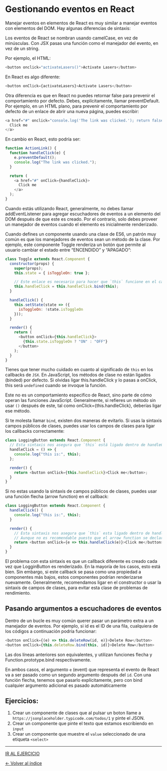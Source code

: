 # Gestionando eventos en React

Manejar eventos en elementos de React es muy similar a manejar eventos con elementos del DOM. Hay algunas diferencias de sintaxis:

Los eventos de React se nombran usando camelCase, en vez de minúsculas.
Con JSX pasas una función como el manejador del evento, en vez de un string.

Por ejemplo, el HTML:

```js
<button onclick="activateLasers()">Activate Lasers</button>
```

En React es algo diferente:

```js
<button onClick={activateLasers}>Activate Lasers</button>
```

Otra diferencia es que en React no puedes retornar false para prevenir el comportamiento por defecto. Debes, explícitamente, llamar preventDefault. Por ejemplo, en un HTML plano, para prevenir el comportamiento por defecto de un enlace de abrir una nueva página, puedes escribir:

```js
<a href="#" onclick="console.log('The link was clicked.'); return false">
  Click me
</a>
```

En cambio en React, esto podría ser:

```js
function ActionLink() {
  function handleClick(e) {
    e.preventDefault();
    console.log("The link was clicked.");
  }

  return (
    <a href="#" onClick={handleClick}>
      Click me
    </a>
  );
}
```

Cuando estás utilizando React, generalmente, no debes llamar addEventListener para agregar escuchadores de eventos a un elemento del DOM después de que este es creado. Por el contrario, solo debes proveer un manejador de eventos cuando el elemento es inicialmente renderizado.

Cuando defines un componente usando una clase de ES6, un patrón muy común es que los manejadores de eventos sean un método de la clase. Por ejemplo, este componente Toggle renderiza un botón que permite al usuario cambiar el estado entre “ENCENDIDO” y “APAGADO”:

```js
class Toggle extends React.Component {
  constructor(props) {
    super(props);
    this.state = { isToggleOn: true };

    // Este enlace es necesario para hacer que `this` funcione en el callback
    this.handleClick = this.handleClick.bind(this);
  }

  handleClick() {
    this.setState(state => ({
      isToggleOn: !state.isToggleOn
    }));
  }

  render() {
    return (
      <button onClick={this.handleClick}>
        {this.state.isToggleOn ? "ON" : "OFF"}
      </button>
    );
  }
}
```

Tienes que tener mucho cuidado en cuanto al significado de `this` en los callbacks de `JSX`. En JavaScript, los métodos de clase no están ligados (binded) por defecto. Si olvidas ligar this.handleClick y lo pasas a onClick, this será `undefined` cuando se invoque la función.

Este no es un comportamiento especifico de React, sino parte de cómo operan las funciones JavaScript. Generalmente, si refieres un método sin usar `()` después de este, tal como onClick={this.handleClick}, deberías ligar ese método.

Si te molesta llamar `bind`, existen dos maneras de evitarlo. Si usas la sintaxis campos públicos de clases, puedes usar los campos de clases para ligar los callbacks correctamente:

```js
class LoggingButton extends React.Component {
  // Esta sintaxis nos asegura que `this` está ligado dentro de handleClick
  handleClick = () => {
    console.log("this is:", this);
  };

  render() {
    return <button onClick={this.handleClick}>Click me</button>;
  }
}
```

Si no estas usando la sintaxis de campos públicos de clases, puedes usar una función flecha (arrow function) en el callback:

```js
class LoggingButton extends React.Component {
  handleClick() {
    console.log("this is:", this);
  }

  render() {
    // Esta sintaxis nos asegura que `this` esta ligado dentro de handleClick
    // Aunque no es recomendable puesto que el arrow function se declara a cada render
    return <button onClick={e => this.handleClick(e)}>Click me</button>;
  }
}
```

El problema con esta sintaxis es que un callback diferente es creado cada vez que LogginButton es renderizado. En la mayoría de los casos, esto está bien. Sin embargo, si este callback se pasa como una propiedad a componentes más bajos, estos componentes podrían renderizarse nuevamente. Generalmente, recomendamos ligar en el constructor o usar la sintaxis de campos de clases, para evitar esta clase de problemas de rendimiento.

## Pasando argumentos a escuchadores de eventos

Dentro de un bucle es muy común querer pasar un parámetro extra a un manejador de eventos. Por ejemplo, si id es el ID de una fila, cualquiera de los códigos a continuación podría funcionar:

```js
<button onClick={(e) => this.deleteRow(id, e)}>Delete Row</button>
<button onClick={this.deleteRow.bind(this, id)}>Delete Row</button>
```

Las dos líneas anteriores son equivalentes, y utilizan funciones flecha y Function.prototype.bind respectivamente.

En ambos casos, el argumento `e` (event) que representa el evento de React va a ser pasado como un segundo argumento después del `id`. Con una función flecha, tenemos que pasarlo explícitamente, pero con bind cualquier argumento adicional es pasado automáticamente

## Ejercicios:

1. Crear un componente de clases que al pulsar un boton llame a `https://jsonplaceholder.typicode.com/todos/1` y pinte el JSON.
2. Crear un componente que pinte el texto que estamos escribiendo en `input`
3. Crear un componente que muestre el `value` seleccionado de una etiqueta `<select>`

---
[IR AL EJERCICIO](../../Ejercicios/Enunciados/5.Eventos.md)

[<- Volver al índice](../../README.md)

